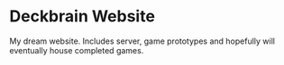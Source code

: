# Deckbrain Website

My dream website. Includes server, game prototypes and hopefully will eventually house completed games.
